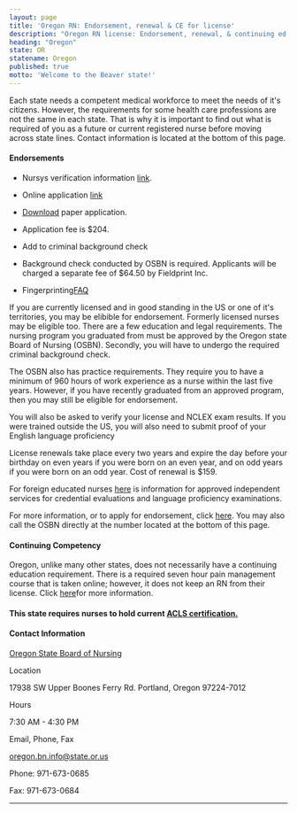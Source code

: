 ```yaml
---
layout: page
title: 'Oregon RN: Endorsement, renewal & CE for license'
description: "Oregon RN license: Endorsement, renewal, & continuing ed. Stay updated & meet nursing license requirements.\r"
heading: "Oregon"
state: OR
statename: Oregon
published: true
motto: 'Welcome to the Beaver state!'
---
```


Each state needs a competent medical workforce to meet the needs of it's
citizens. However, the requirements for some health care professions are
not the same in each state. That is why it is important to find out what
is required of you as a future or current registered nurse before moving
across state lines. Contact information is located at the bottom of this
page.

#### Endorsements

-   Nursys verification information [link](https://www.nursys.com/).

-   Online application
    [link](https://osbn.oregon.gov/OBNPortal/DesktopDefault.aspx?tabindex=0&tabid=5)

-   [Download](https://www.oregon.gov/osbn/Documents/Form_LIC-102FOR.pdf) paper
    application.

-   Application fee is \$204.

-   Add to criminal background check

-   Background check conducted by OSBN is required. Applicants will be
    charged a separate fee of \$64.50 by Fieldprint Inc.

-   Fingerprinting[FAQ](https://www.oregon.gov/OSBN/Documents/FAQ_FingerprintBackgroundChecks.pdf)

If you are currently licensed and in good standing in the US or one of
it's territories, you may be elibible for endorsement. Formerly licensed
nurses may be eligible too. There are a few education and legal
requirements. The nursing program you graduated from must be approved by
the Oregon state Board of Nursing (OSBN). Secondly, you will have to
undergo the required criminal background check.

The OSBN also has practice requirements. They require you to have a
minimum of 960 hours of work experience as a nurse within the last five
years. However, if you have recently graduated from an approved program,
then you may still be eligible for endorsement.

You will also be asked to verify your license and NCLEX exam results. If
you were trained outside the US, you will also need to submit proof of
your English language proficiency

License renewals take place every two years and expire the day before
your birthday on even years if you were born on an even year, and on odd
years if you were born on an odd year. Cost of renewal is \$159.

For foreign educated nurses
[here](https://www.oregon.gov/osbn/Pages/apply-license.aspx) is
information for approved independent services for credential evaluations
and language proficiency examinations.

For more information, or to apply for endorsement, click
[here](https://www.oregon.gov/osbn/Pages/apply-license.aspx). You may
also call the OSBN directly at the number located at the bottom of this
page.

#### Continuing Competency

Oregon, unlike many other states, does not necessarily have a continuing
education requirement. There is a required seven hour pain management
course that is taken online; however, it does not keep an RN from their
license. Click
[here](https://www.oregon.gov/oha/ohpr/pmc/Pages/index.aspx)for more
information.

#### This state requires nurses to hold current [ACLS certification.](https://www.acls.net/oregon-acls-pals-bls)

#### Contact Information

[Oregon State Board of
Nursing](https://www.oregon.gov/OSBN/pages/index.aspx)

Location

17938 SW Upper Boones Ferry Rd.
Portland, Oregon 97224-7012

Hours

7:30 AM - 4:30 PM

Email, Phone, Fax

[oregon.bn.info@state.or.us](mailto:oregon.bn.info@state.or.us?subject=License%20renewals%20and%20endorsements&body=Hi%2C%0A%0AI%20was%20on%20the%20ACLS%20Training%20Center%20website%20RNMobility.com%20and%20read%20that%20I%20can%20send%20my%20questions%20for%20the%20Oregon%20State%20Board%20of%20Nursing%20here.)

Phone: 971-673-0685

Fax: 971-673-0684

* * * * *
